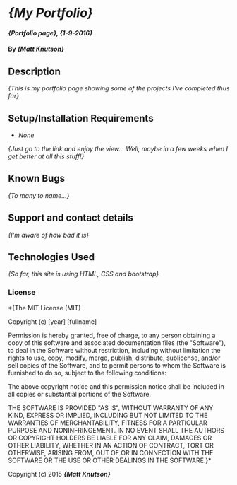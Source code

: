 # _{My Portfolio}_

#### _{Portfolio page}, {1-9-2016}_

#### By _**{Matt Knutson}**_

## Description

_{This is my portfolio page showing some of the projects I've completed thus far}_

## Setup/Installation Requirements

* _None_


_{Just go to the link and enjoy the view...  Well, maybe in a few weeks when I get better at all this stuff!}_

## Known Bugs

_{To many to name...}_

## Support and contact details

_{I'm aware of how bad it is}_

## Technologies Used

_{So far, this site is using HTML, CSS and bootstrap}_

### License

*{The MIT License (MIT)

Copyright (c) [year] [fullname]

Permission is hereby granted, free of charge, to any person obtaining a copy
of this software and associated documentation files (the "Software"), to deal
in the Software without restriction, including without limitation the rights
to use, copy, modify, merge, publish, distribute, sublicense, and/or sell
copies of the Software, and to permit persons to whom the Software is
furnished to do so, subject to the following conditions:

The above copyright notice and this permission notice shall be included in all
copies or substantial portions of the Software.

THE SOFTWARE IS PROVIDED "AS IS", WITHOUT WARRANTY OF ANY KIND, EXPRESS OR
IMPLIED, INCLUDING BUT NOT LIMITED TO THE WARRANTIES OF MERCHANTABILITY,
FITNESS FOR A PARTICULAR PURPOSE AND NONINFRINGEMENT. IN NO EVENT SHALL THE
AUTHORS OR COPYRIGHT HOLDERS BE LIABLE FOR ANY CLAIM, DAMAGES OR OTHER
LIABILITY, WHETHER IN AN ACTION OF CONTRACT, TORT OR OTHERWISE, ARISING FROM,
OUT OF OR IN CONNECTION WITH THE SOFTWARE OR THE USE OR OTHER DEALINGS IN THE
SOFTWARE.}*

Copyright (c) 2015 **_{Matt Knutson}_**
